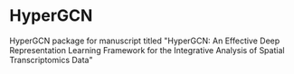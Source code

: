 # HyperGCN
HyperGCN package for manuscript titled "HyperGCN: An Effective Deep Representation Learning Framework for the Integrative Analysis of Spatial Transcriptomics Data"

